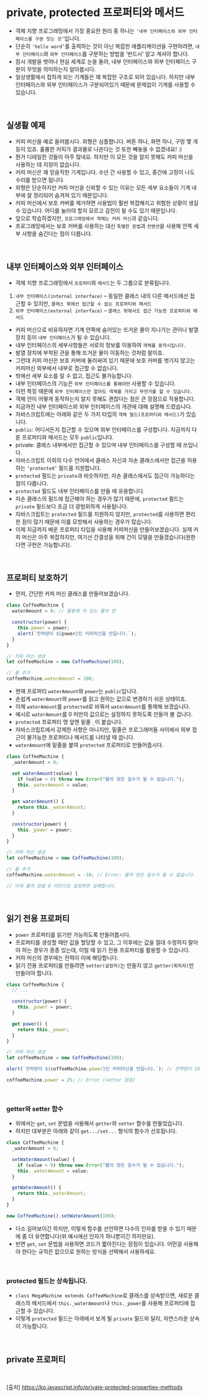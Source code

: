 # private, protected 프로퍼티와 메서드

- 객체 지향 프로그래밍에서 가장 중요한 원리 중 하나는 `'내부 인터페이스와 외부 인터페이스를 구분 짓는 것’`입니다.
- 단순히 `'hello word’`를 출력하는 것이 아닌 복잡한 애플리케이션을 구현하려면, `내부 인터페이스`와 `외부 인터페이스`를 구분하는 방법을 ‘반드시’ 알고 계셔야 합니다.
- 잠시 개발을 벗어나 현실 세계로 눈을 돌려, 내부 인터페이스와 외부 인터페이스 구분이 무엇을 의미하는지 알아봅시다.
- 일상생활에서 접하게 되는 기계들은 꽤 복잡한 구조로 되어 있습니다. 하지만 내부인터페이스와 외부 인터페이스가 구분되어있기 때문에 문제없이 기계를 사용할 수 있습니다.

<br>

## 실생활 예제

- 커피 머신을 예로 들어봅시다. 외형은 심플합니다. 버튼 하나, 화면 하나, 구멍 몇 개 등이 있죠. 훌륭한 커피가 결과물로 나온다는 것 또한 빼놓을 수 없겠네요! :)
- 뭔가 디테일한 것들이 아주 많네요. 하지만 이 모든 것을 알지 못해도 커피 머신을 사용하는 데 지장이 없습니다.
- 커피 머신은 꽤 믿음직한 기계입니다. 수년 간 사용할 수 있고, 중간에 고장이 나도 수리를 받으면 됩니다.
- 외형은 단순하지만 커피 머신을 신뢰할 수 있는 이유는 모든 세부 요소들이 기계 내부에 잘 정리되어 숨겨져 있기 때문입니다.
- 커피 머신에서 보호 커버를 제거하면 사용법이 훨씬 복잡해지고 위험한 상황이 생길 수 있습니다. 어디를 눌러야 할지 모르고 감전이 될 수도 있기 때문입니다.
- 앞으로 학습하겠지만, `프로그래밍에서 객체는 커피 머신`과 같습니다.
- 프로그래밍에서는 보호 커버를 사용하는 대신 `특별한 문법`과 `컨벤션`을 사용해 안쪽 세부 사항을 숨긴다는 점이 다릅니다.

<br>

## 내부 인터페이스와 외부 인터페이스

- 객체 지향 프로그래밍에서 `프로퍼티`와 `메서드`는 두 그룹으로 분류됩니다.

1. `내부 인터페이스(internal interface)` – 동일한 클래스 내의 다른 메서드에선 접근할 수 있지만, `클래스 밖에선 접근할 수 없는 프로퍼티와 메서드`
2. `외부 인터페이스(external interface)` – `클래스 밖에서도 접근 가능한 프로퍼티와 메서드`

- 커피 머신으로 비유하자면 기계 안쪽에 숨어있는 뜨거운 물이 지나가는 관이나 발열 장치 등이 `내부 인터페이스`가 될 수 있습니다.
- 내부 인터페이스의 세부사항들은 서로의 정보를 이용하여 `객체를 동작시킵니다.`
- 발열 장치에 부착된 관을 통해 뜨거운 물이 이동하는 것처럼 말이죠.
- 그런데 커피 머신은 보호 커버에 둘러싸여 있기 때문에 보호 커버를 벗기지 않고는 커피머신 외부에서 내부로 접근할 수 없습니다.
- 밖에선 세부 요소를 알 수 없고, 접근도 불가능합니다.
- 내부 인터페이스의 기능은 `외부 인터페이스를 통해야만` 사용할 수 있습니다.
- 이런 특징 때문에 `외부 인터페이스만 알아도 객체를 가지고 무언가를 할 수 있습니다.`
- 객체 안이 어떻게 동작하는지 알지 못해도 괜찮다는 점은 큰 장점으로 작용합니다.
- 지금까진 내부 인터페이스와 외부 인터페이스의 개관에 대해 설명해 드렸습니다.
- 자바스크립트에는 아래와 같은 두 가지 타입의 `객체 필드(프로퍼티와 메서드)`가 있습니다.
- `public`: 어디서든지 접근할 수 있으며 외부 인터페이스를 구성합니다. 지금까지 다룬 프로퍼티와 메서드는 모두 `public`입니다.
- private: 클래스 내부에서만 접근할 수 있으며 내부 인터페이스를 구성할 때 쓰입니다.
- 자바스크립트 이외의 다수 언어에서 클래스 자신과 자손 클래스에서만 접근을 허용하는 `‘protected’` 필드를 지원합니다.
- `protected` 필드는 `private`과 비슷하지만, 자손 클래스에서도 접근이 가능하다는 점이 다릅니다.
- `protected` 필드도 내부 인터페이스를 만들 때 유용합니다.
- 자손 클래스의 필드에 접근해야 하는 경우가 많기 때문에, `protected` 필드는 `private` 필드보다 조금 더 광범위하게 사용됩니다.
- 자바스크립트는 `protected` 필드를 지원하지 않지만, `protected`를 사용하면 편리한 점이 많기 때문에 이를 모방해서 사용하는 경우가 많습니다.
- 이제 지금까지 배운 프로퍼티 타입을 사용해 커피머신을 만들어보겠습니다. 실제 커피 머신은 아주 복잡하지만, 여기선 간결성을 위해 간이 모델을 만들겠습니다(원한다면 구현은 가능합니다).

<br>

## 프로퍼티 보호하기

- 먼저, 간단한 커피 머신 클래스를 만들어보겠습니다.

```js
class CoffeeMachine {
  waterAmount = 0; // 물통에 차 있는 물의 양

  constructor(power) {
    this.power = power;
    alert(`전력량이 ${power}인 커피머신을 만듭니다.`);
  }
}

// 커피 머신 생성
let coffeeMachine = new CoffeeMachine(100);

// 물 추가
coffeeMachine.waterAmount = 200;
```

- 현재 프로퍼티 `waterAmount`와 `power`는 `public`입니다.
- 손쉽게 `waterAmount`와 `power`를 읽고 원하는 값으로 변경하기 쉬운 상태이죠.
- 이제 `waterAmount`를 `protected`로 바꿔서 `waterAmount`를 통제해 보겠습니다.
- 예시로 `waterAmount`를 0 미만의 값으로는 설정하지 못하도록 만들어 볼 겁니다.
- `protected` 프로퍼티 명 앞엔 밑줄 `_`이 붙습니다.
- 자바스크립트에서 강제한 사항은 아니지만, 밑줄은 프로그래머들 사이에서 외부 접근이 불가능한 프로퍼티나 메서드를 나타낼 때 씁니다.
- `waterAmount`에 밑줄을 붙여 `protected` 프로퍼티로 만들어줍시다.

```js
class CoffeeMachine {
  _waterAmount = 0;

  set waterAmount(value) {
    if (value < 0) throw new Error("물의 양은 음수가 될 수 없습니다.");
    this._waterAmount = value;
  }

  get waterAmount() {
    return this._waterAmount;
  }

  constructor(power) {
    this._power = power;
  }
}

// 커피 머신 생성
let coffeeMachine = new CoffeeMachine(100);

// 물 추가
coffeeMachine.waterAmount = -10; // Error: 물의 양은 음수가 될 수 없습니다.

// 이제 물의 양을 0 미만으로 설정하면 실패합니다.
```

<br>

## 읽기 전용 프로퍼티

- `power` 프로퍼티를 읽기만 가능하도록 만들어봅시다.
- 프로퍼티를 생성할 때만 값을 할당할 수 있고, 그 이후에는 값을 절대 수정하지 말아야 하는 경우가 종종 있는데, 이럴 때 읽기 전용 프로퍼티를 활용할 수 있습니다.
- 커피 머신의 경우에는 전력이 이에 해당합니다.
- 읽기 전용 프로퍼티를 만들려면 `setter(설정자)`는 만들지 않고 `getter(획득자)`만 만들어야 합니다.

```js
class CoffeeMachine {
  // ...

  constructor(power) {
    this._power = power;
  }

  get power() {
    return this._power;
  }
}

// 커피 머신 생성
let coffeeMachine = new CoffeeMachine(100);

alert(`전력량이 ${coffeeMachine.power}인 커피머신을 만듭니다.`); // 전력량이 100인 커피머신을 만듭니다.

coffeeMachine.power = 25; // Error (setter 없음)
```

<br>

### getter와 setter 함수

- 위에서는 `get`, `set` 문법을 사용해서 `getter`와 `setter` 함수를 만들었습니다.
- 하지만 대부분은 아래와 같이 `get.../set...` 형식의 함수가 선호됩니다.

```js
class CoffeeMachine {
  _waterAmount = 0;

  setWaterAmount(value) {
    if (value < 0) throw new Error("물의 양은 음수가 될 수 없습니다.");
    this._waterAmount = value;
  }

  getWaterAmount() {
    return this._waterAmount;
  }
}

new CoffeeMachine().setWaterAmount(100);
```

- 다소 길어보이긴 하지만, 이렇게 함수를 선언하면 다수의 인자를 받을 수 있기 때문에 좀 더 유연합니다(위 예시에선 인자가 하나뿐이긴 하지만요).
- 반면 `get`, `set` 문법을 사용하면 코드가 짧아진다는 장점이 있습니다. 어떤걸 사용해야 한다는 규칙은 없으므로 원하는 방식을 선택해서 사용하세요.

<br>

### protected 필드는 상속됩니다.

- `class MegaMachine extends CoffeeMachine`로 클래스를 상속받으면, 새로운 클래스의 메서드에서 `this._waterAmount`나 `this._power`를 사용해 프로퍼티에 접근할 수 있습니다.
- 이렇게 `protected` 필드는 아래에서 보게 될 `private` 필드와 달리, 자연스러운 상속이 가능합니다.

<br>

## private 프로퍼티

<br>

[출처]
https://ko.javascript.info/private-protected-properties-methods
